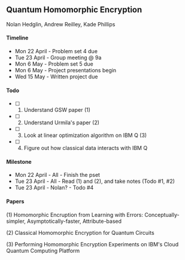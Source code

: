## Quantum Homomorphic Encryption

Nolan Hedglin, Andrew Reilley, Kade Phillips

#### Timeline

* Mon 22 April - Problem set 4 due
* Tue 23 April - Group meeting @ 9a
* Mon 6 May - Problem set 5 due
* Mon 6 May - Project presentations begin
* Wed 15 May - Written project due

#### Todo

- [ ] 1. Understand GSW paper (1)
- [ ] 2. Understand Urmila's paper (2)
- [ ] 3. Look at linear optimization algorithm on IBM Q (3)
- [ ] 4. Figure out how classical data interacts with IBM Q

#### Milestone

* Mon 22 April - All    - Finish the pset
* Tue 23 April - All    - Read (1) and (2), and take notes (Todo #1, #2)
* Tue 23 April - Nolan? - Todo #4

#### Papers

(1) Homomorphic Encruption from Learning with Errors: Conceptually-simpler, Asymptotically-faster, Attribute-based

(2) Classical Homomorphic Encryption for Quantum Circuits

(3) Performing Homomorphic Encryption Experiments on IBM's Cloud Quantum Computing Platform
